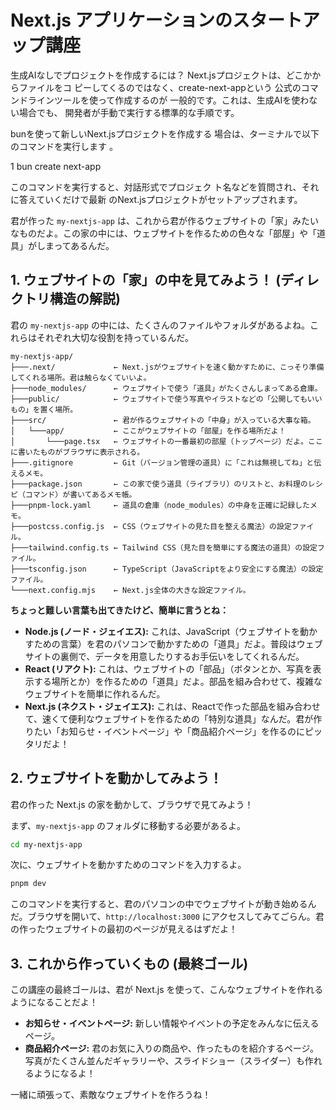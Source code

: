 # Next.js アプリケーションのスタートアップ講座
生成AIなしでプロジェクトを作成するには？
  Next.jsプロジェクトは、どこかからファイルをコ
  ピーしてくるのではなく、create-next-appという
  公式のコマンドラインツールを使って作成するのが
  一般的です。これは、生成AIを使わない場合でも、
  開発者が手動で実行する標準的な手順です。

  bunを使って新しいNext.jsプロジェクトを作成する
  場合は、ターミナルで以下のコマンドを実行します
  。



   1 bun create next-app



  このコマンドを実行すると、対話形式でプロジェク
  ト名などを質問され、それに答えていくだけで最新
  のNext.jsプロジェクトがセットアップされます。

君が作った `my-nextjs-app` は、これから君が作るウェブサイトの「家」みたいなものだよ。この家の中には、ウェブサイトを作るための色々な「部屋」や「道具」がしまってあるんだ。

## 1. ウェブサイトの「家」の中を見てみよう！ (ディレクトリ構造の解説)

君の `my-nextjs-app` の中には、たくさんのファイルやフォルダがあるよね。これらはそれぞれ大切な役割を持っているんだ。

```
my-nextjs-app/
├───.next/             ← Next.jsがウェブサイトを速く動かすために、こっそり準備してくれる場所。君は触らなくていいよ。
├───node_modules/      ← ウェブサイトで使う「道具」がたくさんしまってある倉庫。
├───public/            ← ウェブサイトで使う写真やイラストなどの「公開してもいいもの」を置く場所。
├───src/               ← 君が作るウェブサイトの「中身」が入っている大事な箱。
│   └───app/           ← ここがウェブサイトの「部屋」を作る場所だよ！
│       └───page.tsx   ← ウェブサイトの一番最初の部屋（トップページ）だよ。ここに書いたものがブラウザに表示される。
├───.gitignore         ← Git（バージョン管理の道具）に「これは無視してね」と伝えるメモ。
├───package.json       ← この家で使う道具（ライブラリ）のリストと、お料理のレシピ（コマンド）が書いてあるメモ帳。
├───pnpm-lock.yaml     ← 道具の倉庫（node_modules）の中身を正確に記録したメモ。
├───postcss.config.js  ← CSS（ウェブサイトの見た目を整える魔法）の設定ファイル。
├───tailwind.config.ts ← Tailwind CSS（見た目を簡単にする魔法の道具）の設定ファイル。
├───tsconfig.json      ← TypeScript（JavaScriptをより安全にする魔法）の設定ファイル。
└───next.config.mjs    ← Next.js全体の大きな設定ファイル。
```

**ちょっと難しい言葉も出てきたけど、簡単に言うとね：**

*   **Node.js (ノード・ジェイエス):** これは、JavaScript（ウェブサイトを動かすための言葉）を君のパソコンで動かすための「道具」だよ。普段はウェブサイトの裏側で、データを用意したりするお手伝いをしてくれるんだ。
*   **React (リアクト):** これは、ウェブサイトの「部品」（ボタンとか、写真を表示する場所とか）を作るための「道具」だよ。部品を組み合わせて、複雑なウェブサイトを簡単に作れるんだ。
*   **Next.js (ネクスト・ジェイエス):** これは、Reactで作った部品を組み合わせて、速くて便利なウェブサイトを作るための「特別な道具」なんだ。君が作りたい「お知らせ・イベントページ」や「商品紹介ページ」を作るのにピッタリだよ！

## 2. ウェブサイトを動かしてみよう！

君の作った Next.js の家を動かして、ブラウザで見てみよう！

まず、`my-nextjs-app` のフォルダに移動する必要があるよ。

```bash
cd my-nextjs-app
```

次に、ウェブサイトを動かすためのコマンドを入力するよ。

```bash
pnpm dev
```

このコマンドを実行すると、君のパソコンの中でウェブサイトが動き始めるんだ。ブラウザを開いて、`http://localhost:3000` にアクセスしてみてごらん。君の作ったウェブサイトの最初のページが見えるはずだよ！

## 3. これから作っていくもの (最終ゴール)

この講座の最終ゴールは、君が Next.js を使って、こんなウェブサイトを作れるようになることだよ！

*   **お知らせ・イベントページ:** 新しい情報やイベントの予定をみんなに伝えるページ。
*   **商品紹介ページ:** 君のお気に入りの商品や、作ったものを紹介するページ。写真がたくさん並んだギャラリーや、スライドショー（スライダー）も作れるようになるよ！

一緒に頑張って、素敵なウェブサイトを作ろうね！
